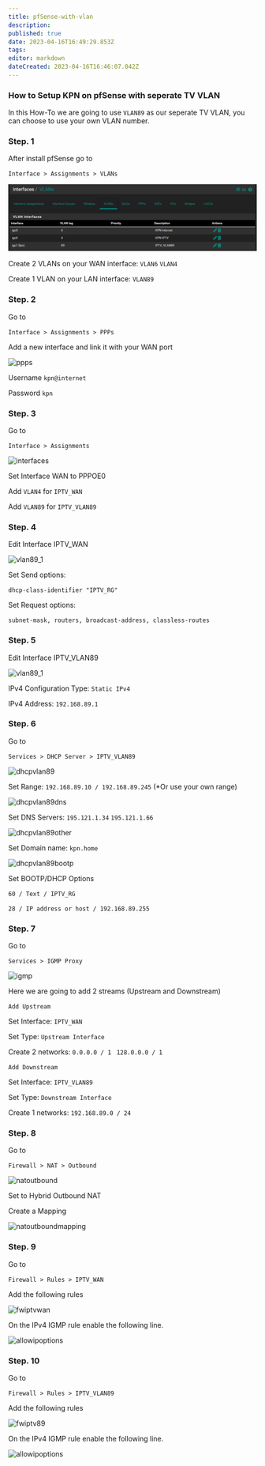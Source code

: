 ```yaml
---
title: pfSense-with-vlan
description: 
published: true
date: 2023-04-16T16:49:29.853Z
tags: 
editor: markdown
dateCreated: 2023-04-16T16:46:07.042Z
---
```


### How to Setup KPN on pfSense with seperate TV VLAN

In this How-To we are going to use ```VLAN89``` as our seperate TV VLAN, you can choose to use your own VLAN number.

### Step. 1

After install pfSense go to

```
Interface > Assignments > VLANs
```

![vlan](/images/kpn/pfsense-with-vlan/interfacevlans.png)

Create 2 VLANs on your WAN interface:
```VLAN6```
```VLAN4```

Create 1 VLAN on your LAN interface:
```VLAN89```

### Step. 2

Go to

```
Interface > Assignments > PPPs
```

Add a new interface and link it with your WAN port

![ppps](/images/kpn/pfsense-with-vlan/ppp.png)

Username 
```kpn@internet```

Password 
```kpn```

### Step. 3

Go to 

```
Interface > Assignments 
```

![interfaces](/images/kpn/pfsense-with-vlan/interfaces.png)

Set Interface WAN to PPPOE0

Add ```VLAN4``` for ```IPTV_WAN```

Add ```VLAN89``` for ```IPTV_VLAN89 ```

### Step. 4

Edit Interface IPTV_WAN

![vlan89_1](/images/kpn/pfsense-with-vlan/leaserequirementsandrequests.png)

Set Send options:
```
dhcp-class-identifier "IPTV_RG"
```

Set Request options:
```
subnet-mask, routers, broadcast-address, classless-routes
```

### Step. 5

Edit Interface IPTV_VLAN89

![vlan89_1](/images/kpn/pfsense-with-vlan/interfacevlaniptv.png)

IPv4 Configuration Type: 
```Static IPv4```

IPv4 Address: 
```192.168.89.1```

### Step. 6

Go to

```
Services > DHCP Server > IPTV_VLAN89
```

![dhcpvlan89](/images/kpn/pfsense-with-vlan/dhcpiptvvlan.png)

Set Range:
```192.168.89.10 / 192.168.89.245```
(*Or use your own range)

![dhcpvlan89dns](/images/kpn/pfsense-with-vlan/dhcpiptvvlandns.png)

Set DNS Servers:
```195.121.1.34``` 
```195.121.1.66```

![dhcpvlan89other](/images/kpn/pfsense-with-vlan/dhcpiptvvlanother.png)

Set Domain name:
```kpn.home```

![dhcpvlan89bootp](/images/kpn/pfsense-with-vlan/dhcpiptvvlanbootp.png)

Set BOOTP/DHCP Options 
```
60 / Text / IPTV_RG
```
```
28 / IP address or host / 192.168.89.255
```

### Step. 7

Go to

```
Services > IGMP Proxy
```

![igmp](/images/kpn/pfsense-with-vlan/igmp.png)

Here we are going to add 2 streams (Upstream and Downstream)

```
Add Upstream
```

Set Interface: ```IPTV_WAN```

Set Type: ```Upstream Interface```

Create 2 networks: ```0.0.0.0 / 1 ``` ```128.0.0.0 / 1```



```
Add Downstream
```
Set Interface: ```IPTV_VLAN89```

Set Type: ```Downstream Interface```

Create 1 networks: ```192.168.89.0 / 24```

### Step. 8

Go to

```
Firewall > NAT > Outbound
```

![natoutbound](/images/kpn/pfsense-with-vlan/natoutbound.png)

Set to Hybrid Outbound NAT

Create a Mapping

![natoutboundmapping](/images/kpn/pfsense-with-vlan/natoutboundmappings.png)

### Step. 9

Go to

```
Firewall > Rules > IPTV_WAN
```

Add the following rules

![fwiptvwan](/images/kpn/pfsense-with-vlan/fwiptvwan.png)

On the IPv4 IGMP rule enable the following line.

![allowipoptions](/images/kpn/pfsense-with-vlan/allowipoptions.png)

### Step. 10

Go to

```
Firewall > Rules > IPTV_VLAN89
```

Add the following rules

![fwiptv89](/images/kpn/pfsense-with-vlan/fwiptvvlan.png)

On the IPv4 IGMP rule enable the following line.

![allowipoptions](/images/kpn/pfsense-with-vlan/allowipoptions.png)